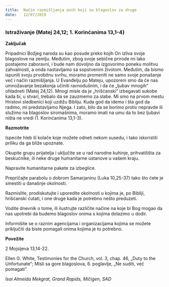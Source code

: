 ```yaml
---
title:  Način razmišljanja onih koji su blagoslov za druge
date:   12/07/2019
---
```


### Istraživanje  (Matej 24,12; 1. Korinćanima 13,1-4)

**Zaključak**

Pripadnici Božjeg naroda su kao posude preko kojih On izliva svoje blagoslove na zemlju. Međutim, zbog svoje sebične prirode mi lako postajemo zaboravni, i bude nam dovoljno da izgovorimo poneku molitvu zahvalnosti, a onda nastavljamo sa sopstvenim životom. Međutim, da bismo ispunili svoju prvobitnu svrhu, moramo promeniti ne samo svoje ponašanje već i način razmišljanja. U Evanđelju po Mateju, upozoreni smo da će nas umnožavanje bezakonja učiniti ravnodušnim, i da će „ljubav mnogih“ ohladneti (Matej 24,12). Mnogi misle da je „hrišćanski“ izbegavati sukobe kada bi, u stvari, trebalo da se zauzmemo za slabe. Mi smo na prvom mestu Hristovi sledbenici koji uzdižu Bibliju. Kuda god da idemo i šta god da radimo, mi predstavljamo Njega. I zato, bilo da se borimo protiv nepravde ili služimo na blagoslov siromašnima, moramo imati na umu da to bez ljubavi ništa ne vredi (1. Korinćanima 13,1-3).

**Razmotrite**

Ispecite hleb ili kolače koje možete odneti nekom susedu, i tako iskoristiti priliku da ga bliže upoznate.

Okupite grupu prijatelja i uključite se u rad narodne kuhinje, prihvatilišta za beskućnike, ili neke druge humanitarne ustanove u vašem kraju.

Napravite humanitarne pakete za izbeglice.

Prepričajte parabolu o dobrom Samarjaninu (Luka 10,25-37) tako što ćete je smestiti u današnje okolnosti.

Razmislite, prodiskutujte i uporedite okolnosti u kojima je, po Bibliji, hrišćanski ćutati, i one druge kada je potrebno nešto preduzeti.

Vodite dnevnik o tome, ili ilustrujte različite načine na koje bi Bog mogao da nas upotrebi da budemo blagoslov onima s kojima dolazimo u dodir.

Informišite se o raznim agencijama i organizacijama kojima se možete priključiti da biste pomagali onima kojima je to potrebno.

**Povežite**

2 Mojsijeva  13,14-22.

Ellen G. White, Testimonies for the Church, vol. 3, chap. 46, „Duty to the Unfortunate“; Misli sa gore blagoslova, 6. poglavlje, „Ne suditi, već pomagati“.

*Isai Almeida Mekgrat, Grand Rapids, Mičigen, SAD*
